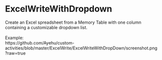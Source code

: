<h1>ExcelWriteWithDropdown</h1>
Create an Excel spreadsheet from a Memory Table with one column containing a customizable dropdown list.
<br><br>
Example:
<br>
https://github.com/Ayehu/custom-activities/blob/master/ExcelWrite/ExcelWriteWithDropDown/screenshot.png?raw=true
